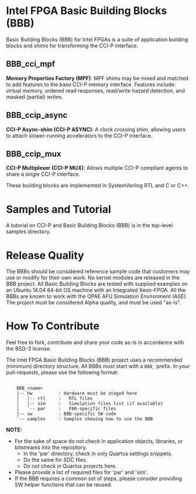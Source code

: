 # Intel FPGA Basic Building Blocks (BBB) #

Basic Building Blocks (BBB) for Intel FPGAs is a suite of application building blocks and shims for transforming the CCI-P interface.

## BBB_cci_mpf ##

**Memory Properties Factory (MPF)**: MPF shims may be mixed and matched to add features to the base CCI-P memory interface. Features include: virtual memory, ordered read responses, read/write hazard detection, and masked (partial) writes.

## BBB_ccip_async ##

**CCI-P Async-shim (CCI-P ASYNC)**: A clock crossing shim, allowing users to attach slower-running accelerators to the CCI-P interface.

## BBB_ccip_mux ##

**CCI-P Multiplexer (CCI-P MUX)**: Allows multiple CCI-P compliant agents to share a single CCI-P interface.
 
These building blocks are implemented in SystemVerilog RTL and C or C++.

# Samples and Tutorial #

A tutorial on CCI-P and Basic Building Blocks (BBB) is in the top-level samples directory.

# Release Quality #

The BBBs should be considered reference sample code that customers may use or modify for their own work. No kernel modules are released in the BBB project. All Basic Building Blocks are tested with supplied examples on an Ubuntu 14.04 64-bit OS machine with an Integrated Xeon-FPGA. All the BBBs are known to work with the OPAE AFU Simulation Environment (ASE). The project must be considered Alpha quality, and must be used "as-is".

# How To Contribute #

Feel free to fork, contribute and share your code as-is in accordance with the BSD-3 license.

The Intel FPGA Basic Building Blocks (BBB) project uses a recommended (minimum) directory structure. All BBBs must start with a ```BBB_``` prefix. In your pull-requests, please use the following format:

```

	BBB_<name>
	|-- hw          : Hardware must be staged here
	|   |-- rtl     :   RTL files
	|   |-- sim     :   Simulation files list (if available)
	|   `-- par     :   PAR-specific files
	|-- sw          : BBB-specific SW code
	`-- samples     : Samples showing how to use the BBB

```

**NOTE:**

* For the sake of space do not check in application objects, libraries, or bitstreams into the repository.
  * In the 'par' directory, check in only Quartus settings snippets.
  * Do the same for SDC files.
  * Do not check in Quartus projects here.
* Please provide a list of required files for 'par' and 'sim'.
* If the BBB requires a common set of steps, please consider providing SW helper functions that can be reused.
